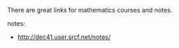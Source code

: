 There are great links for mathematics courses and notes.

notes:

- http://dec41.user.srcf.net/notes/
